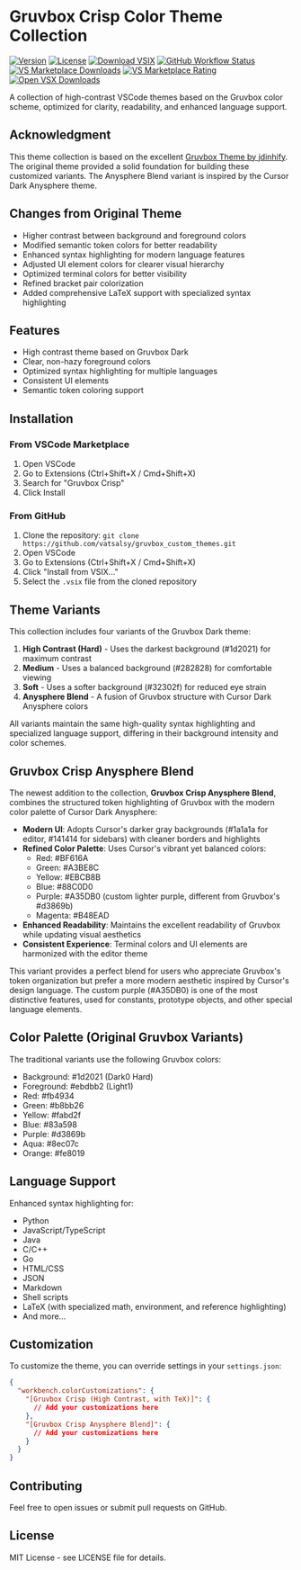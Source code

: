 # Gruvbox Crisp Color Theme Collection

[![Version](https://img.shields.io/github/v/release/vatsalsy/gruvbox_custom_themes)](https://github.com/vatsalsy/gruvbox_custom_themes/releases)
[![License](https://img.shields.io/github/license/vatsalsy/gruvbox_custom_themes)](LICENSE)
[![Download VSIX](https://img.shields.io/github/v/release/vatsalsy/gruvbox_custom_themes?label=download%20VSIX&color=blue)](https://github.com/VatsalSy/gruvbox_custom_themes/raw/refs/heads/main/gruvbox-crisp-tex-1.1.6.vsix)
[![GitHub Workflow Status](https://img.shields.io/github/actions/workflow/status/vatsalsy/gruvbox_custom_themes/publish.yml?label=publish)](https://github.com/vatsalsy/gruvbox_custom_themes/actions)<br>
[![VS Marketplace Downloads](https://img.shields.io/visual-studio-marketplace/d/vatsalsy.gruvbox-crisp-tex?label=VS%20Marketplace)](https://marketplace.visualstudio.com/items?itemName=vatsalsy.gruvbox-crisp-tex)
[![VS Marketplace Rating](https://img.shields.io/visual-studio-marketplace/r/vatsalsy.gruvbox-crisp-tex?label=rating)](https://marketplace.visualstudio.com/items?itemName=vatsalsy.gruvbox-crisp-tex)<br>
[![Open VSX Downloads](https://img.shields.io/open-vsx/dt/vatsalsy/gruvbox-crisp-tex?label=Open%20VSX)](https://open-vsx.org/extension/vatsalsy/gruvbox-crisp-tex)<br>

A collection of high-contrast VSCode themes based on the Gruvbox color scheme, optimized for clarity, readability, and enhanced language support.

## Acknowledgment

This theme collection is based on the excellent [Gruvbox Theme by jdinhify](https://github.com/jdinhify/vscode-theme-gruvbox). The original theme provided a solid foundation for building these customized variants. The Anysphere Blend variant is inspired by the Cursor Dark Anysphere theme.

## Changes from Original Theme

- Higher contrast between background and foreground colors
- Modified semantic token colors for better readability
- Enhanced syntax highlighting for modern language features
- Adjusted UI element colors for clearer visual hierarchy
- Optimized terminal colors for better visibility
- Refined bracket pair colorization
- Added comprehensive LaTeX support with specialized syntax highlighting

## Features

- High contrast theme based on Gruvbox Dark
- Clear, non-hazy foreground colors
- Optimized syntax highlighting for multiple languages
- Consistent UI elements
- Semantic token coloring support

## Installation

### From VSCode Marketplace

1. Open VSCode
2. Go to Extensions (Ctrl+Shift+X / Cmd+Shift+X)
3. Search for "Gruvbox Crisp"
4. Click Install

### From GitHub

1. Clone the repository: `git clone https://github.com/vatsalsy/gruvbox_custom_themes.git`
2. Open VSCode
3. Go to Extensions (Ctrl+Shift+X / Cmd+Shift+X)
4. Click "Install from VSIX..."
5. Select the `.vsix` file from the cloned repository

## Theme Variants

This collection includes four variants of the Gruvbox Dark theme:

1. **High Contrast (Hard)** - Uses the darkest background (#1d2021) for maximum contrast
2. **Medium** - Uses a balanced background (#282828) for comfortable viewing
3. **Soft** - Uses a softer background (#32302f) for reduced eye strain
4. **Anysphere Blend** - A fusion of Gruvbox structure with Cursor Dark Anysphere colors

All variants maintain the same high-quality syntax highlighting and specialized language support, differing in their background intensity and color schemes.

## Gruvbox Crisp Anysphere Blend

The newest addition to the collection, **Gruvbox Crisp Anysphere Blend**, combines the structured token highlighting of Gruvbox with the modern color palette of Cursor Dark Anysphere:

- **Modern UI**: Adopts Cursor's darker gray backgrounds (#1a1a1a for editor, #141414 for sidebars) with cleaner borders and highlights
- **Refined Color Palette**: Uses Cursor's vibrant yet balanced colors:
  - Red: #BF616A
  - Green: #A3BE8C
  - Yellow: #EBCB8B
  - Blue: #88C0D0
  - Purple: #A35DB0 (custom lighter purple, different from Gruvbox's #d3869b)
  - Magenta: #B48EAD
- **Enhanced Readability**: Maintains the excellent readability of Gruvbox while updating visual aesthetics
- **Consistent Experience**: Terminal colors and UI elements are harmonized with the editor theme

This variant provides a perfect blend for users who appreciate Gruvbox's token organization but prefer a more modern aesthetic inspired by Cursor's design language. The custom purple (#A35DB0) is one of the most distinctive features, used for constants, prototype objects, and other special language elements.

## Color Palette (Original Gruvbox Variants)

The traditional variants use the following Gruvbox colors:

- Background: #1d2021 (Dark0 Hard)
- Foreground: #ebdbb2 (Light1)
- Red: #fb4934
- Green: #b8bb26
- Yellow: #fabd2f
- Blue: #83a598
- Purple: #d3869b
- Aqua: #8ec07c
- Orange: #fe8019

## Language Support

Enhanced syntax highlighting for:
- Python
- JavaScript/TypeScript
- Java
- C/C++
- Go
- HTML/CSS
- JSON
- Markdown
- Shell scripts
- LaTeX (with specialized math, environment, and reference highlighting)
- And more...

## Customization

To customize the theme, you can override settings in your `settings.json`:

```json
{
  "workbench.colorCustomizations": {
    "[Gruvbox Crisp (High Contrast, with TeX)]": {
      // Add your customizations here
    },
    "[Gruvbox Crisp Anysphere Blend]": {
      // Add your customizations here
    }
  }
}
```

## Contributing

Feel free to open issues or submit pull requests on GitHub.

## License

MIT License - see LICENSE file for details.
